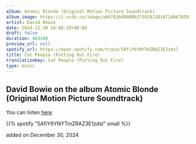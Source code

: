 ```yaml
---
album: Atomic Blonde (Original Motion Picture Soundtrack)
album_image: https://i.scdn.co/image/ab67616d0000b2739101101472db67b581990549
artist: David Bowie
date: 2024-12-30 16:08:29+00:00
draft: false
duration: 403160
preview_url: null
spotify_url: https://open.spotify.com/track/5AfiY6YNYTmZRAZ3E1zdsl
title: Cat People (Putting Out Fire)
translationKey: Cat People (Putting Out Fire)
type: music
---
```


## David Bowie on the album Atomic Blonde (Original Motion Picture Soundtrack)

You can listen [here](https://open.spotify.com/track/5AfiY6YNYTmZRAZ3E1zdsl)

{{% spotify "5AfiY6YNYTmZRAZ3E1zdsl" small %}}

added on December 30, 2024